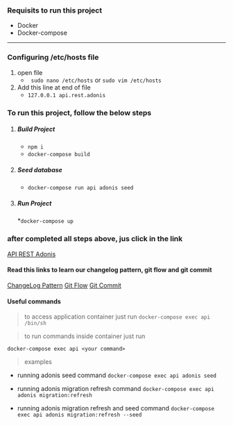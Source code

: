 ### Requisits to run this project

- Docker
- Docker-compose

---

<!-- > update /etc/hosts -->

### Configuring /etc/hosts file

1. open file
   - ` sudo nano /etc/hosts` or `sudo vim /etc/hosts`
2. Add this line at end of file
   - `127.0.0.1 api.rest.adonis`

### To run this project, follow the below steps

1. ##### Build Project
   - `npm i`
   - `docker-compose build`
2. ##### Seed database
   - `docker-compose run api adonis seed`
3. ##### Run Project
   \*`docker-compose up`

### after completed all steps above, jus click in the link
[API REST Adonis](http://api.rest.adonis:3334)


#### Read this links to learn our changelog pattern, git flow and git commit

[ChangeLog Pattern](https://keepachangelog.com/pt-BR/0.3.0/)
[Git Flow](https://medium.com/trainingcenter/utilizando-o-fluxo-git-flow-e63d5e0d5e04)
[Git Commit](https://www.conventionalcommits.org/pt-br/v1.0.0-beta.4/)

#### Useful commands

> to access application container just run
> `docker-compose exec api /bin/sh`

> to run commands inside container just run

`docker-compose exec api <your command> `

> examples

- running adonis seed command
  `docker-compose exec api adonis seed`

- running adonis migration refresh command
  `docker-compose exec api adonis migration:refresh`

- running adonis migration refresh and seed command
  `docker-compose exec api adonis migration:refresh --seed `



